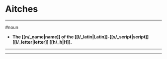 # Aitches
---
#noun
- **The [[n/_name|name]] of the [[l/_latin|Latin]]-[[s/_script|script]] [[l/_letter|letter]] [[h/_h|H]].**
---
---
